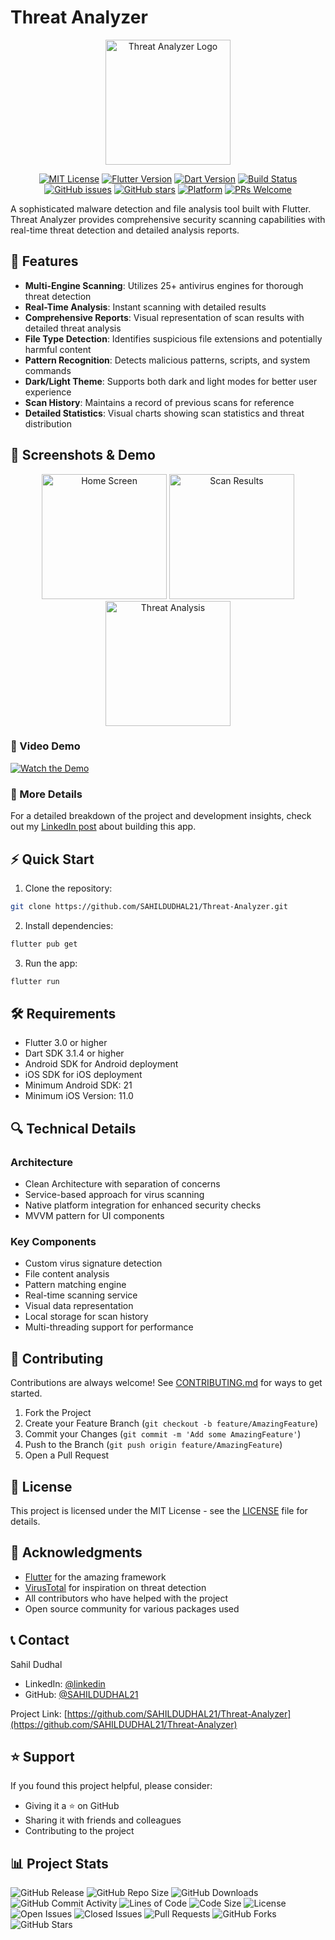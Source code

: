 # Threat Analyzer

<p align="center">
  <img src="screenshots/logo.png" alt="Threat Analyzer Logo" width="200"/>
</p>

<div align="center">

[![MIT License](https://img.shields.io/badge/License-MIT-green.svg)](https://choosealicense.com/licenses/mit/)
[![Flutter Version](https://img.shields.io/badge/Flutter-3.0+-blue.svg)](https://flutter.dev/)
[![Dart Version](https://img.shields.io/badge/Dart-3.1.4+-blue.svg)](https://dart.dev/)
[![Build Status](https://img.shields.io/badge/build-passing-brightgreen.svg)](https://github.com/SAHILDUDHAL21/Threat-Analyzer)
[![GitHub issues](https://img.shields.io/github/issues/SAHILDUDHAL21/Threat-Analyzer)](https://github.com/SAHILDUDHAL21/Threat-Analyzer/issues)
[![GitHub stars](https://img.shields.io/github/stars/SAHILDUDHAL21/Threat-Analyzer)](https://github.com/SAHILDUDHAL21/Threat-Analyzer/stargazers)
[![Platform](https://img.shields.io/badge/Platform-Android%20%7C%20iOS-orange.svg)](https://github.com/SAHILDUDHAL21/Threat-Analyzer)
[![PRs Welcome](https://img.shields.io/badge/PRs-welcome-brightgreen.svg)](https://github.com/SAHILDUDHAL21/Threat-Analyzer/pulls)

</div>

A sophisticated malware detection and file analysis tool built with Flutter. Threat Analyzer provides comprehensive security scanning capabilities with real-time threat detection and detailed analysis reports.

## 🚀 Features

- **Multi-Engine Scanning**: Utilizes 25+ antivirus engines for thorough threat detection
- **Real-Time Analysis**: Instant scanning with detailed results
- **Comprehensive Reports**: Visual representation of scan results with detailed threat analysis
- **File Type Detection**: Identifies suspicious file extensions and potentially harmful content
- **Pattern Recognition**: Detects malicious patterns, scripts, and system commands
- **Dark/Light Theme**: Supports both dark and light modes for better user experience
- **Scan History**: Maintains a record of previous scans for reference
- **Detailed Statistics**: Visual charts showing scan statistics and threat distribution

## 📱 Screenshots & Demo

<p align="center">
  <img src="screenshots/home.png" width="200" alt="Home Screen"/>
  <img src="screenshots/scan.png" width="200" alt="Scan Results"/>
  <img src="screenshots/analysis.png" width="200" alt="Threat Analysis"/>
</p>

### 🎥 Video Demo
[![Watch the Demo](https://img.youtube.com/vi/8rmTkwNYA50/0.jpg)](https://youtu.be/8rmTkwNYA50?si=eFEJup1ms5lYODLA)

### 📖 More Details
For a detailed breakdown of the project and development insights, check out my [LinkedIn post](https://www.linkedin.com/posts/sahil-dudhal-1b11b925a_flutter-mobiledev-cybersecurity-activity-7284940728118448128-OJvD) about building this app.

## ⚡ Quick Start

1. Clone the repository:
```bash
git clone https://github.com/SAHILDUDHAL21/Threat-Analyzer.git
```

2. Install dependencies:
```bash
flutter pub get
```

3. Run the app:
```bash
flutter run
```

## 🛠️ Requirements

- Flutter 3.0 or higher
- Dart SDK 3.1.4 or higher
- Android SDK for Android deployment
- iOS SDK for iOS deployment
- Minimum Android SDK: 21
- Minimum iOS Version: 11.0

## 🔍 Technical Details

### Architecture
- Clean Architecture with separation of concerns
- Service-based approach for virus scanning
- Native platform integration for enhanced security checks
- MVVM pattern for UI components

### Key Components
- Custom virus signature detection
- File content analysis
- Pattern matching engine
- Real-time scanning service
- Visual data representation
- Local storage for scan history
- Multi-threading support for performance

## 🤝 Contributing

Contributions are always welcome! See [CONTRIBUTING.md](CONTRIBUTING.md) for ways to get started.

1. Fork the Project
2. Create your Feature Branch (`git checkout -b feature/AmazingFeature`)
3. Commit your Changes (`git commit -m 'Add some AmazingFeature'`)
4. Push to the Branch (`git push origin feature/AmazingFeature`)
5. Open a Pull Request

## 📝 License

This project is licensed under the MIT License - see the [LICENSE](LICENSE) file for details.

## 🙏 Acknowledgments

- [Flutter](https://flutter.dev/) for the amazing framework
- [VirusTotal](https://www.virustotal.com/) for inspiration on threat detection
- All contributors who have helped with the project
- Open source community for various packages used

## 📞 Contact

Sahil Dudhal 
- LinkedIn: [@linkedin](https://linkedin.com/in/sahil-dudhal-1b11b925a)
- GitHub: [@SAHILDUDHAL21](https://github.com/SAHILDUDHAL21)


Project Link: [https://github.com/SAHILDUDHAL21/Threat-Analyzer](https://github.com/SAHILDUDHAL21/Threat-Analyzer)

## ⭐ Support

If you found this project helpful, please consider:
- Giving it a ⭐ on GitHub
- Sharing it with friends and colleagues
- Contributing to the project

## 📊 Project Stats

![GitHub Release](https://img.shields.io/github/v/release/SAHILDUDHAL21/Threat-Analyzer?include_prereleases)
![GitHub Repo Size](https://img.shields.io/github/repo-size/SAHILDUDHAL21/Threat-Analyzer)
![GitHub Downloads](https://img.shields.io/github/downloads/SAHILDUDHAL21/Threat-Analyzer/total)
![GitHub Commit Activity](https://img.shields.io/github/commit-activity/m/SAHILDUDHAL21/Threat-Analyzer)
![Lines of Code](https://img.shields.io/tokei/lines/github/SAHILDUDHAL21/Threat-Analyzer)
![Code Size](https://img.shields.io/github/languages/code-size/SAHILDUDHAL21/Threat-Analyzer)
![License](https://img.shields.io/github/license/SAHILDUDHAL21/Threat-Analyzer)
![Open Issues](https://img.shields.io/github/issues-raw/SAHILDUDHAL21/Threat-Analyzer)
![Closed Issues](https://img.shields.io/github/issues-closed-raw/SAHILDUDHAL21/Threat-Analyzer)
![Pull Requests](https://img.shields.io/github/issues-pr/SAHILDUDHAL21/Threat-Analyzer)
![GitHub Forks](https://img.shields.io/github/forks/SAHILDUDHAL21/Threat-Analyzer?style=social)
![GitHub Stars](https://img.shields.io/github/stars/SAHILDUDHAL21/Threat-Analyzer?style=social)
